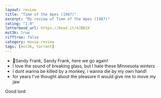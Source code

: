 ```yaml
---
layout: review
title: "Time of the Apes (1987)"
excerpt: "My review of Time of the Apes (1987)"
rating: "1.0"
letterboxd_url: https://boxd.it/4JBK2X
mst3k: true
rifftrax: false
category: movie-review
tags: [mst3k, torrent]
---
```


- 🎵Sandy Frank, Sandy Frank, here we go again!
- I love the sound of breaking glass, but I hate these Minnesota winters
- I dont wanna be killed by a monkey, i wanna die by my own hand!
- for years I've thought about the pleasure it would give me to move my jaw

Good lord

